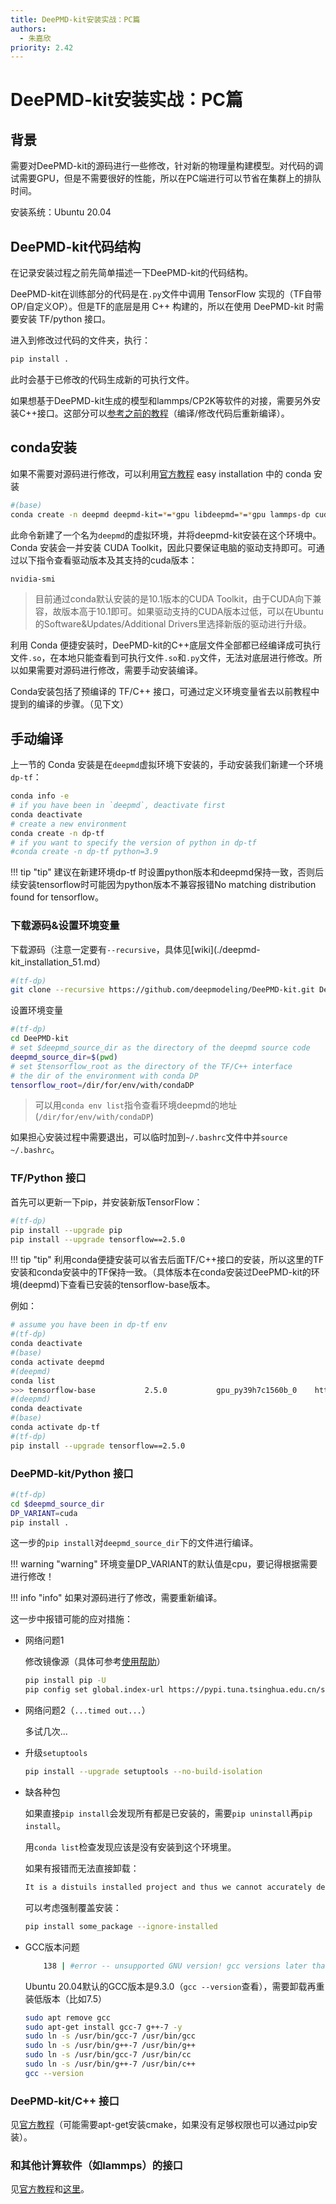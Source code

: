```yaml
---
title: DeePMD-kit安装实战：PC篇
authors: 
  - 朱嘉欣
priority: 2.42
---
```


# DeePMD-kit安装实战：PC篇

## 背景

需要对DeePMD-kit的源码进行一些修改，针对新的物理量构建模型。对代码的调试需要GPU，但是不需要很好的性能，所以在PC端进行可以节省在集群上的排队时间。

安装系统：Ubuntu 20.04

## DeePMD-kit代码结构

在记录安装过程之前先简单描述一下DeePMD-kit的代码结构。

DeePMD-kit在训练部分的代码是在`.py`文件中调用 TensorFlow 实现的（TF自带OP/自定义OP）。但是TF的底层是用 C++ 构建的，所以在使用 DeePMD-kit 时需要安装 TF/python 接口。

进入到修改过代码的文件夹，执行：

```bash
pip install .
```

此时会基于已修改的代码生成新的可执行文件。

如果想基于DeePMD-kit生成的模型和lammps/CP2K等软件的对接，需要另外安装C++接口。这部分可以[参考之前的教程](./deepmd-kit_installation_51.md)（编译/修改代码后重新编译）。

## conda安装

如果不需要对源码进行修改，可以利用[官方教程](https://github.com/deepmodeling/deepmd-kit/blob/master/doc/install/easy-install.md#install-with-conda) easy installation 中的 conda 安装

```bash
#(base)
conda create -n deepmd deepmd-kit=*=*gpu libdeepmd=*=*gpu lammps-dp cudatoolkit=11.3 horovod -c https://conda.deepmodeling.org
```

此命令新建了一个名为`deepmd`的虚拟环境，并将deepmd-kit安装在这个环境中。
Conda 安装会一并安装 CUDA Toolkit，因此只要保证电脑的驱动支持即可。可通过以下指令查看驱动版本及其支持的cuda版本：

```bash
nvidia-smi
```

> 目前通过conda默认安装的是10.1版本的CUDA Toolkit，由于CUDA向下兼容，故版本高于10.1即可。如果驱动支持的CUDA版本过低，可以在Ubuntu的Software&Updates/Additional Drivers里选择新版的驱动进行升级。

利用 Conda 便捷安装时，DeePMD-kit的C++底层文件全部都已经编译成可执行文件`.so`，在本地只能查看到可执行文件`.so`和`.py`文件，无法对底层进行修改。所以如果需要对源码进行修改，需要手动安装编译。

Conda安装包括了预编译的 TF/C++ 接口，可通过定义环境变量省去以前教程中提到的编译的步骤。（见下文）

## 手动编译

上一节的 Conda 安装是在`deepmd`虚拟环境下安装的，手动安装我们新建一个环境`dp-tf`：

```bash
conda info -e
# if you have been in `deepmd`, deactivate first
conda deactivate
# create a new environment
conda create -n dp-tf
# if you want to specify the version of python in dp-tf
#conda create -n dp-tf python=3.9
```

!!! tip "tip"
    建议在新建环境dp-tf 时设置python版本和deepmd保持一致，否则后续安装tensorflow时可能因为python版本不兼容报错No matching distribution found for tensorflow。

### 下载源码&设置环境变量

下载源码（注意一定要有`--recursive`，具体见[wiki](./deepmd-kit_installation_51.md）

```bash
#(tf-dp)
git clone --recursive https://github.com/deepmodeling/DeePMD-kit.git DeePMD-kit
```

设置环境变量

```bash
#(tf-dp)
cd DeePMD-kit
# set $deepmd_source_dir as the directory of the deepmd source code
deepmd_source_dir=$(pwd)
# set $tensorflow_root as the directory of the TF/C++ interface
# the dir of the environment with conda DP
tensorflow_root=/dir/for/env/with/condaDP
```

> 可以用`conda env list`指令查看环境deepmd的地址(`/dir/for/env/with/condaDP`)

如果担心安装过程中需要退出，可以临时加到`~/.bashrc`文件中并`source ~/.bashrc`。

### TF/Python 接口

首先可以更新一下pip，并安装新版TensorFlow：

```bash
#(tf-dp)
pip install --upgrade pip
pip install --upgrade tensorflow==2.5.0
```

!!! tip "tip"
    利用conda便捷安装可以省去后面TF/C++接口的安装，所以这里的TF安装和conda安装中的TF保持一致。（具体版本在conda安装过DeePMD-kit的环境(deepmd)下查看已安装的tensorflow-base版本。

例如：
```bash
# assume you have been in dp-tf env
#(tf-dp)
conda deactivate
#(base)
conda activate deepmd
#(deepmd)
conda list
>>> tensorflow-base           2.5.0           gpu_py39h7c1560b_0    https://conda.deepmodeling.org
#(deepmd)
conda deactivate
#(base)
conda activate dp-tf
#(tf-dp)
pip install --upgrade tensorflow==2.5.0
```

### DeePMD-kit/Python 接口

```bash
#(tf-dp)
cd $deepmd_source_dir
DP_VARIANT=cuda
pip install .
```

这一步的`pip install`对`deepmd_source_dir`下的文件进行编译。

!!! warning "warning"
    环境变量DP_VARIANT的默认值是cpu，要记得根据需要进行修改！

!!! info "info"
    如果对源码进行了修改，需要重新编译。

这一步中报错可能的应对措施：

- 网络问题1

  修改镜像源（具体可参考[使用帮助](https://mirrors.tuna.tsinghua.edu.cn/help/pypi/)）

  ```bash
  pip install pip -U
  pip config set global.index-url https://pypi.tuna.tsinghua.edu.cn/simple
  ```

- 网络问题2（`...timed out...`）

  多试几次...
  
- 升级`setuptools`

  ```bash
  pip install --upgrade setuptools --no-build-isolation
  ```

- 缺各种包

  如果直接`pip install`会发现所有都是已安装的，需要`pip uninstall`再`pip install`。

  用`conda list`检查发现应该是没有安装到这个环境里。

  如果有报错而无法直接卸载：

  ```bash
  It is a distuils installed project and thus we cannot accurately determine which files belongs to it which would lead to only a partial uninstall.
  ```

  可以考虑强制覆盖安装：

  ```bash
  pip install some_package --ignore-installed
  ```

- GCC版本问题

  ```bash
      138 | #error -- unsupported GNU version! gcc versions later than 8 are not supported!
  ```

  Ubuntu 20.04默认的GCC版本是9.3.0（`gcc --version`查看），需要卸载再重装低版本（比如7.5）

  ```bash
  sudo apt remove gcc
  sudo apt-get install gcc-7 g++-7 -y
  sudo ln -s /usr/bin/gcc-7 /usr/bin/gcc
  sudo ln -s /usr/bin/g++-7 /usr/bin/g++
  sudo ln -s /usr/bin/gcc-7 /usr/bin/cc
  sudo ln -s /usr/bin/g++-7 /usr/bin/c++
  gcc --version
  ```


### DeePMD-kit/C++ 接口

见[官方教程](https://deepmd.readthedocs.io/en/latest/install.html#install-the-c-interface)（可能需要apt-get安装cmake，如果没有足够权限也可以通过pip安装）。

### 和其他计算软件（如lammps）的接口

见[官方教程](https://deepmd.readthedocs.io/en/latest/install.html#install-lammps-s-DeePMD-kit-module)和[这里](./deepmd-kit_installation_51.md)。

